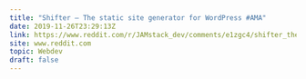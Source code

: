 ```yaml
---
title: "Shifter — The static site generator for WordPress #AMA"
date: 2019-11-26T23:29:13Z
link: https://www.reddit.com/r/JAMstack_dev/comments/e1zgc4/shifter_the_static_site_generator_for_wordpress/?utm_medium=RSS&utm_source=hune
site: www.reddit.com
topic: Webdev
draft: false
---
```

